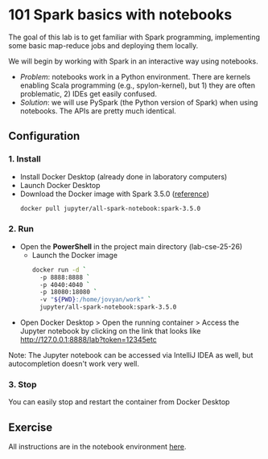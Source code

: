 # 101 Spark basics with notebooks

The goal of this lab is to get familiar with Spark programming, implementing some basic map-reduce jobs and deploying them locally.

We will begin by working with Spark in an interactive way using notebooks.
- *Problem*: notebooks work in a Python environment. There are kernels enabling Scala programming (e.g., spylon-kernel), 
but 1) they are often problematic, 2) IDEs get easily confused.
- *Solution*: we will use PySpark (the Python version of Spark) when using notebooks. The APIs are pretty much identical.

## Configuration

### 1. Install

- Install Docker Desktop (already done in laboratory computers)
- Launch Docker Desktop
- Download the Docker image with Spark 3.5.0 ([reference](https://hub.docker.com/r/jupyter/all-spark-notebook))
    ```bash
    docker pull jupyter/all-spark-notebook:spark-3.5.0
    ```

### 2. Run
 
- Open the **PowerShell** in the project main directory (lab-cse-25-26)
  - Launch the Docker image
    ```bash
    docker run -d `
      -p 8888:8888 `
      -p 4040:4040 `
      -p 18080:18080 `
      -v "${PWD}:/home/jovyan/work" `
      jupyter/all-spark-notebook:spark-3.5.0
    ```
- Open Docker Desktop > Open the running container > Access the Jupyter notebook by clicking on the link that looks like
  http://127.0.0.1:8888/lab?token=12345etc

Note: The Jupyter notebook can be accessed via IntelliJ IDEA as well, but autocompletion doesn't work very well. 


### 3. Stop

You can easily stop and restart the container from Docker Desktop


## Exercise

All instructions are in the notebook environment [here](../src/main/python/lab101/101-spark-basics.ipynb).